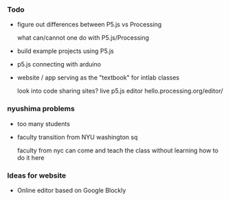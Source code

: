 ### Todo
+ figure out differences between P5.js vs Processing

  what can/cannot one do with P5.js/Processing
  
+ build example projects using P5.js

+ p5.js connecting with arduino

+ website / app serving as the "textbook" for intlab classes 

  look into code sharing sites?
  live p5.js editor hello.processing.org/editor/

### nyushima problems
+ too many students

+ faculty transition from NYU washington sq

  faculty from nyc can come and teach the class without learning how to do it here
  
### Ideas for website

+ Online editor based on Google Blockly 